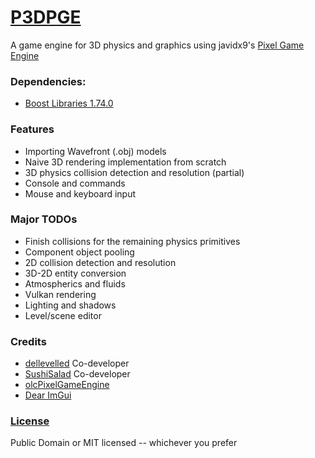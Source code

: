 [P3DPGE](https://github.com/SushiSalad/P3DPGE)
===
A game engine for 3D physics and graphics using javidx9's [Pixel Game Engine](https://github.com/OneLoneCoder/olcPixelGameEngine)

### Dependencies:
* [Boost Libraries 1.74.0](https://www.boost.org/users/history/version_1_74_0.html)

### Features
* Importing Wavefront (.obj) models
* Naive 3D rendering implementation from scratch
* 3D physics collision detection and resolution (partial)
* Console and commands
* Mouse and keyboard input
<!--
### Exporting a Model From Blender and Loading it Into The Engine
1. In the export menu for Blender choose Wavefront (.obj).
2. Then on the right side open the Geometry tab and make sure that everything is unchecked except for "Triangulate Faces"
3. Export it and place it into the objects folder 
4. In the code, create a new object of type Complex in this fashion: `Complex("name_of_obj_file.obj", id, position)`
-->
### Major TODOs
* Finish collisions for the remaining physics primitives
* Component object pooling
* 2D collision detection and resolution
* 3D-2D entity conversion
* Atmospherics and fluids
* Vulkan rendering
* Lighting and shadows
* Level/scene editor

### Credits
* [dellevelled](https://github.com/DelleVelleD) Co-developer
* [SushiSalad](https://github.com/SushiSalad) Co-developer
* [olcPixelGameEngine](https://github.com/OneLoneCoder/olcPixelGameEngine)
* [Dear ImGui](https://github.com/ocornut/imgui)

### [License](LICENSE.txt)
Public Domain or MIT licensed -- whichever you prefer
